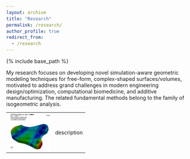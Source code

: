 ```yaml
---
layout: archive
title: "Research"
permalink: /research/
author_profile: true
redirect_from:
  - /research
---
```


{% include base_path %}

My research focuses on developing novel simulation-aware geometric modeling techniques for free-form, complex-shaped surfaces/volumes, 
motivated to address grand challenges in modern engineering design/optimization, computational biomedicine, and additive manufacturing. 
The related fundamental methods belong to the family of isogeometric analysis.

<table>
<tr>
<td>

<img height="100px" class="center-block" src="/images/engine-mount.gif">

</td>
<td>

description

</td>
</tr>
</table>
